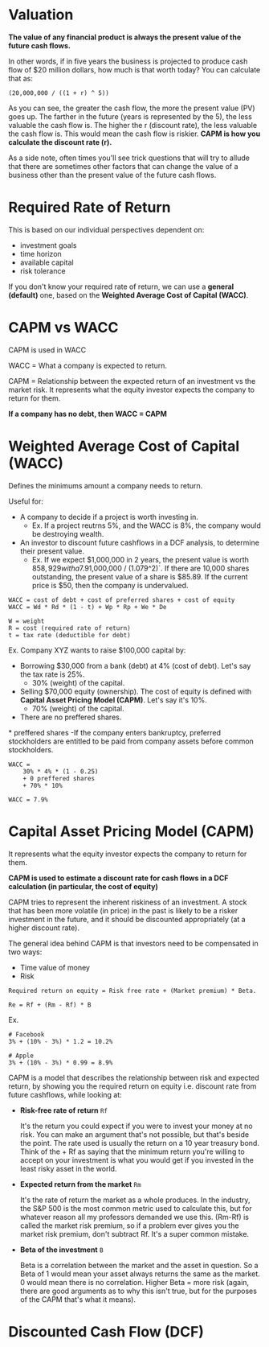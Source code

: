 # Valuation

**The value of any financial product is always the present value of the future cash flows.**

In other words, if in five years the business is projected to produce cash flow of $20 million dollars, how much is that worth today? You can calculate that as:

```
(20,000,000 / ((1 + r) ^ 5))
```

As you can see, the greater the cash flow, the more the present value (PV) goes up. The farther in the future (years is represented by the 5), the less valuable the cash flow is. The higher the r (discount rate), the less valuable the cash flow is. This would mean the cash flow is riskier. **CAPM is how you calculate the discount rate (r).**

As a side note, often times you'll see trick questions that will try to allude that there are sometimes other factors that can change the value of a business other than the present value of the future cash flows.

# Required Rate of Return

This is based on our individual perspectives dependent on:

-   investment goals
-   time horizon
-   available capital
-   risk tolerance

If you don't know your required rate of return, we can use a **general (default)** one, based on the **Weighted Average Cost of Capital (WACC)**.

# CAPM vs WACC

CAPM is used in WACC

WACC = What a company is expected to return.

CAPM = Relationship between the expected return of an investment vs the market risk. It represents what the equity investor expects the company to return for them.

**If a company has no debt, then WACC = CAPM**

# Weighted Average Cost of Capital (WACC)

Defines the minimums amount a company needs to return.

Useful for:

-   A company to decide if a project is worth investing in.
    -   Ex. If a project reutrns 5%, and the WACC is 8%, the company would be destroying wealth.
-   An investor to discount future cashflows in a DCF analysis, to determine their present value.
    -   Ex. If we expect $1,000,000 in 2 years, the present value is worth $858,929 with a 7.9% WACC i.e. `$1,000,000 / (1.079^2)`. If there are 10,000 shares outstanding, the present value of a share is $85.89. If the current price is $50, then the company is undervalued.

```
WACC = cost of debt + cost of preferred shares + cost of equity
WACC = Wd * Rd * (1 - t) + Wp * Rp + We * De

W = weight
R = cost (required rate of return)
t = tax rate (deductible for debt)
```

Ex. Company XYZ wants to raise $100,000 capital by:

-   Borrowing $30,000 from a bank (debt) at 4% (cost of debt). Let's say the tax rate is 25%.
    -   30% (weight) of the capital.
-   Selling $70,000 equity (ownership). The cost of equity is defined with **Capital Asset Pricing Model (CAPM)**. Let's say it's 10%.
    -   70% (weight) of the capital.
-   There are no preffered shares.

\* preffered shares -If the company enters bankruptcy, preferred stockholders are entitled to be paid from company assets before common stockholders.

```
WACC =
    30% * 4% * (1 - 0.25)
    + 0 preffered shares
    + 70% * 10%

WACC = 7.9%
```

# Capital Asset Pricing Model (CAPM)

It represents what the equity investor expects the company to return for them.

**CAPM is used to estimate a discount rate for cash flows in a DCF calculation (in particular, the cost of equity)**

CAPM tries to represent the inherent riskiness of an investment. A stock that has been more volatile (in price) in the past is likely to be a risker investment in the future, and it should be discounted appropriately (at a higher discount rate).

The general idea behind CAPM is that investors need to be compensated in two ways:

-   Time value of money
-   Risk

```
Required return on equity = Risk free rate + (Market premium) * Beta.

Re = Rf + (Rm - Rf) * B
```

Ex.

```
# Facebook
3% + (10% - 3%) * 1.2 = 10.2%

# Apple
3% + (10% - 3%) * 0.99 = 8.9%
```

CAPM is a model that describes the relationship between risk and expected return, by showing you the required return on equity i.e. discount rate from future cashflows, while looking at:

-   **Risk-free rate of return** `Rf`

    It's the return you could expect if you were to invest your money at no risk. You can make an argument that's not possible, but that's beside the point. The rate used is usually the return on a 10 year treasury bond. Think of the + Rf as saying that the minimum return you're willing to accept on your investment is what you would get if you invested in the least risky asset in the world.

-   **Expected return from the market** `Rm`

    It's the rate of return the market as a whole produces. In the industry, the S&P 500 is the most common metric used to calculate this, but for whatever reason all my professors demanded we use this. (Rm-Rf) is called the market risk premium, so if a problem ever gives you the market risk premium, don't subtract Rf. It's a super common mistake.

-   **Beta of the investment** `B`

    Beta is a correlation between the market and the asset in question. So a Beta of 1 would mean your asset always returns the same as the market. 0 would mean there is no correlation. Higher Beta = more risk (again, there are good arguments as to why this isn't true, but for the purposes of the CAPM that's what it means).

# Discounted Cash Flow (DCF)
